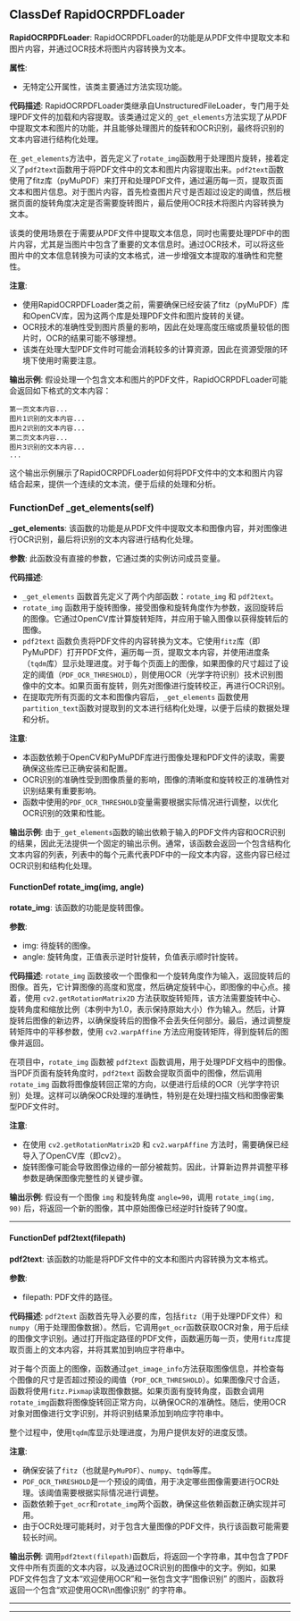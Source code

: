 ## ClassDef RapidOCRPDFLoader

**RapidOCRPDFLoader**: RapidOCRPDFLoader的功能是从PDF文件中提取文本和图片内容，并通过OCR技术将图片内容转换为文本。

**属性**:

- 无特定公开属性，该类主要通过方法实现功能。

**代码描述**:
RapidOCRPDFLoader类继承自UnstructuredFileLoader，专门用于处理PDF文件的加载和内容提取。该类通过定义的`_get_elements`方法实现了从PDF中提取文本和图片的功能，并且能够处理图片的旋转和OCR识别，最终将识别的文本内容进行结构化处理。

在`_get_elements`方法中，首先定义了`rotate_img`函数用于处理图片旋转，接着定义了`pdf2text`函数用于将PDF文件中的文本和图片内容提取出来。`pdf2text`函数使用了fitz库（pyMuPDF）来打开和处理PDF文件，通过遍历每一页，提取页面文本和图片信息。对于图片内容，首先检查图片尺寸是否超过设定的阈值，然后根据页面的旋转角度决定是否需要旋转图片，最后使用OCR技术将图片内容转换为文本。

该类的使用场景在于需要从PDF文件中提取文本信息，同时也需要处理PDF中的图片内容，尤其是当图片中包含了重要的文本信息时。通过OCR技术，可以将这些图片中的文本信息转换为可读的文本格式，进一步增强文本提取的准确性和完整性。

**注意**:

- 使用RapidOCRPDFLoader类之前，需要确保已经安装了fitz（pyMuPDF）库和OpenCV库，因为这两个库是处理PDF文件和图片旋转的关键。
- OCR技术的准确性受到图片质量的影响，因此在处理高度压缩或质量较低的图片时，OCR的结果可能不够理想。
- 该类在处理大型PDF文件时可能会消耗较多的计算资源，因此在资源受限的环境下使用时需要注意。

**输出示例**:
假设处理一个包含文本和图片的PDF文件，RapidOCRPDFLoader可能会返回如下格式的文本内容：

```
第一页文本内容...
图片1识别的文本内容...
图片2识别的文本内容...
第二页文本内容...
图片3识别的文本内容...
...
```

这个输出示例展示了RapidOCRPDFLoader如何将PDF文件中的文本和图片内容结合起来，提供一个连续的文本流，便于后续的处理和分析。

### FunctionDef _get_elements(self)

**_get_elements**: 该函数的功能是从PDF文件中提取文本和图像内容，并对图像进行OCR识别，最后将识别的文本内容进行结构化处理。

**参数**: 此函数没有直接的参数，它通过类的实例访问成员变量。

**代码描述**:

- `_get_elements` 函数首先定义了两个内部函数：`rotate_img` 和 `pdf2text`。
- `rotate_img` 函数用于旋转图像，接受图像和旋转角度作为参数，返回旋转后的图像。它通过OpenCV库计算旋转矩阵，并应用于输入图像以获得旋转后的图像。
- `pdf2text` 函数负责将PDF文件的内容转换为文本。它使用`fitz`库（即PyMuPDF）打开PDF文件，遍历每一页，提取文本内容，并使用进度条（`tqdm`库）显示处理进度。对于每个页面上的图像，如果图像的尺寸超过了设定的阈值（`PDF_OCR_THRESHOLD`），则使用OCR（光学字符识别）技术识别图像中的文本。如果页面有旋转，则先对图像进行旋转校正，再进行OCR识别。
- 在提取完所有页面的文本和图像内容后，`_get_elements` 函数使用`partition_text`函数对提取到的文本进行结构化处理，以便于后续的数据处理和分析。

**注意**:

- 本函数依赖于OpenCV和PyMuPDF库进行图像处理和PDF文件的读取，需要确保这些库已正确安装和配置。
- OCR识别的准确性受到图像质量的影响，图像的清晰度和旋转校正的准确性对识别结果有重要影响。
- 函数中使用的`PDF_OCR_THRESHOLD`变量需要根据实际情况进行调整，以优化OCR识别的效果和性能。

**输出示例**:
由于`_get_elements`函数的输出依赖于输入的PDF文件内容和OCR识别的结果，因此无法提供一个固定的输出示例。通常，该函数会返回一个包含结构化文本内容的列表，列表中的每个元素代表PDF中的一段文本内容，这些内容已经过OCR识别和结构化处理。

#### FunctionDef rotate_img(img, angle)

**rotate_img**: 该函数的功能是旋转图像。

**参数**:

- img: 待旋转的图像。
- angle: 旋转角度，正值表示逆时针旋转，负值表示顺时针旋转。

**代码描述**:
`rotate_img` 函数接收一个图像和一个旋转角度作为输入，返回旋转后的图像。首先，它计算图像的高度和宽度，然后确定旋转中心，即图像的中心点。接着，使用 `cv2.getRotationMatrix2D` 方法获取旋转矩阵，该方法需要旋转中心、旋转角度和缩放比例（本例中为1.0，表示保持原始大小）作为输入。然后，计算旋转后图像的新边界，以确保旋转后的图像不会丢失任何部分。最后，通过调整旋转矩阵中的平移参数，使用 `cv2.warpAffine` 方法应用旋转矩阵，得到旋转后的图像并返回。

在项目中，`rotate_img` 函数被 `pdf2text` 函数调用，用于处理PDF文档中的图像。当PDF页面有旋转角度时，`pdf2text` 函数会提取页面中的图像，然后调用 `rotate_img` 函数将图像旋转回正常的方向，以便进行后续的OCR（光学字符识别）处理。这样可以确保OCR处理的准确性，特别是在处理扫描文档和图像密集型PDF文件时。

**注意**:

- 在使用 `cv2.getRotationMatrix2D` 和 `cv2.warpAffine` 方法时，需要确保已经导入了OpenCV库（即cv2）。
- 旋转图像可能会导致图像边缘的一部分被裁剪。因此，计算新边界并调整平移参数是确保图像完整性的关键步骤。

**输出示例**:
假设有一个图像 `img` 和旋转角度 `angle=90`，调用 `rotate_img(img, 90)` 后，将返回一个新的图像，其中原始图像已经逆时针旋转了90度。
***

#### FunctionDef pdf2text(filepath)

**pdf2text**: 该函数的功能是将PDF文件中的文本和图片内容转换为文本格式。

**参数**:

- filepath: PDF文件的路径。

**代码描述**:
`pdf2text` 函数首先导入必要的库，包括`fitz`（用于处理PDF文件）和`numpy`（用于处理图像数据）。然后，它调用`get_ocr`函数获取OCR对象，用于后续的图像文字识别。通过打开指定路径的PDF文件，函数遍历每一页，使用`fitz`库提取页面上的文本内容，并将其累加到响应字符串中。

对于每个页面上的图像，函数通过`get_image_info`方法获取图像信息，并检查每个图像的尺寸是否超过预设的阈值（`PDF_OCR_THRESHOLD`）。如果图像尺寸合适，函数将使用`fitz.Pixmap`读取图像数据。如果页面有旋转角度，函数会调用`rotate_img`函数将图像旋转回正常方向，以确保OCR的准确性。随后，使用OCR对象对图像进行文字识别，并将识别结果添加到响应字符串中。

整个过程中，使用`tqdm`库显示处理进度，为用户提供友好的进度反馈。

**注意**:

- 确保安装了`fitz`（也就是`PyMuPDF`）、`numpy`、`tqdm`等库。
- `PDF_OCR_THRESHOLD`是一个预设的阈值，用于决定哪些图像需要进行OCR处理。该阈值需要根据实际情况进行调整。
- 函数依赖于`get_ocr`和`rotate_img`两个函数，确保这些依赖函数正确实现并可用。
- 由于OCR处理可能耗时，对于包含大量图像的PDF文件，执行该函数可能需要较长时间。

**输出示例**:
调用`pdf2text(filepath)`函数后，将返回一个字符串，其中包含了PDF文件中所有页面的文本内容，以及通过OCR识别的图像中的文字。例如，如果PDF文件包含了文本“欢迎使用OCR”和一张包含文字“图像识别” 的图片，函数将返回一个包含“欢迎使用OCR\n图像识别” 的字符串。
***
***
